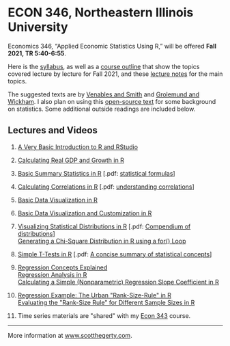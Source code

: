 # ECON 346, Northeastern Illinois University

Economics 346, “Applied Economic Statistics Using R,” will be offered **Fall 2021, TR 5:40-6:55**. 

Here is the [syllabus](https://docs.google.com/viewer?a=v&pid=sites&srcid=ZGVmYXVsdGRvbWFpbnxzd2hlZ2VydHl8Z3g6MWM1M2Q2YzRiYTQ3NzQyZA), as well as a [course outline](https://docs.google.com/viewer?a=v&pid=sites&srcid=ZGVmYXVsdGRvbWFpbnxzd2hlZ2VydHl8Z3g6NzUxODQwMjFjODlkNzk4NQ) that show the topics covered lecture by lecture for Fall 2021, and these [lecture notes](https://github.com/hegerty/ECON346/blob/main/Applied_Economics_R_Notes_Hegerty_2021.pdf) for the main topics. 

The suggested texts are by [Venables and Smith](https://cran.r-project.org/doc/manuals/r-release/R-intro.pdf) and [Grolemund and Wickham](https://r4ds.had.co.nz/). I also plan on using this [open-source text](https://openstax.org/details/books/introductory-statistics) for some background on statistics. Some additional outside readings are included below.

## Lectures and Videos
1. [A Very Basic Introduction to R and RStudio](https://youtu.be/is5BXo0HfZs)                                           
2. [Calculating Real GDP and Growth in R](https://youtu.be/orqhOGiHDZQ)                                                   
3. [Basic Summary Statistics in R](https://youtu.be/C4K31VFDb1s) [.pdf: [statistical formulas](http://integral-table.com/downloads/stats.pdf)]                                      
4. [Calculating Correlations in R](https://youtu.be/9Y6yFliG1Fg) [.pdf: [understanding correlations](https://www.japi.org/article/files/principles_of_correlation_analysis.pdf)]                             
5. [Basic Data Visualization in R](https://youtu.be/z_qFjlDm8Sc)                                                                              
6. [Basic Data Visualization and Customization in R]()                                                   
7. [Visualizing Statistical Distributions in R](https://youtu.be/qG7hByQnzuY) [.pdf: [Compendium of distributions](https://www.causascientia.org/math_stat/Dists/Compendium.pdf)]    
   [Generating a Chi-Square Distribution in R using a for() Loop](https://youtu.be/PF6dXy_dk-k)                                  

8. [Simple T-Tests in R](https://youtu.be/1bK34Of2v6g)  [.pdf: [A concise summary of statistical concepts](https://cbmm.mit.edu/sites/default/files/documents/probability_handout.pdf)] 

9. [Regression Concepts Explained](https://youtu.be/Io-tVaXpNkw)  
   [Regression Analysis in R](https://youtu.be/qN_ulTayz2U)                                                                                          
   [Calculating a Simple (Nonparametric) Regression Slope Coefficient in R](https://youtu.be/_MD-y3djXlc)                    

10. [Regression Example: The Urban "Rank-Size-Rule" in R](https://youtu.be/ezufZhSoY7s)                                          
    [Evaluating the "Rank-Size Rule" for Different Sample Sizes in R](https://youtu.be/lUyuoI9KiSI) 
    
11. Time series materials are "shared" with my [Econ 343](https://github.com/hegerty/ECON346) course.    
 
 ___
 More information at www.scotthegerty.com.
   
